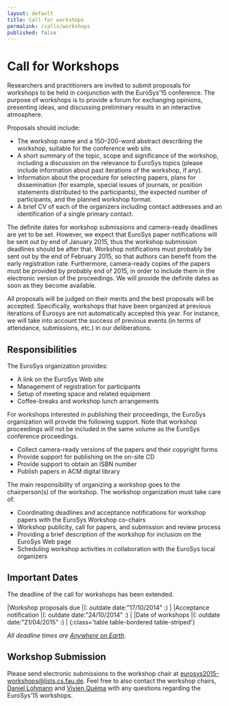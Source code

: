 ```yaml
---
layout: default
title: Call for workshops
permalink: /calls/workshops
published: false
---
```


# Call for Workshops

Researchers and practitioners are invited to submit proposals for workshops to be held in conjunction with the EuroSys’15 conference. The purpose of workshops is to provide a forum for exchanging opinions, presenting ideas, and discussing preliminary results in an interactive atmosphere.

Proposals should include:

* The workshop name and a 150–200-word abstract describing the workshop, suitable for the conference web site.
* A short summary of the topic, scope and significance of the workshop, including a discussion on the relevance to EuroSys topics (please include information about past iterations of the workshop, if any).
* Information about the procedure for selecting papers, plans for dissemination (for example, special issues of journals, or position statements distributed to the participants), the expected number of participants, and the planned workshop format.
* A brief CV of each of the organizers including contact addresses and an identification of a single primary contact.

The definite dates for workshop submissions and camera-ready deadlines are yet to be set. However, we expect that EuroSys paper notifications will be sent out by end of January 2015, thus the workshop submission deadlines should be after that. Workshop notifications must probably be sent out by the end of February 2015, so that authors can benefit from the early registration rate. Furthermore, camera-ready copies of the papers must be provided by probably end of 2015, in order to include them in the electronic version of the proceedings. We will provide the definite dates as soon as they become available.

All proposals will be judged on their merits and the best proposals will be accepted. Specifically, workshops that have been organized at previous iterations of Eurosys are not automatically accepted this year. For instance, we will take into account the success of previous events (in terms of attendance, submissions, etc.) in our deliberations.

## Responsibilities

The EuroSys organization provides:

* A link on the EuroSys Web site
* Management of registration for participants
* Setup of meeting space and related equipment
* Coffee-breaks and workshop lunch arrangements

For workshops interested in publishing their proceedings, the EuroSys organization will provide the following support. Note that workshop proceedings will not be included in the same volume as the EuroSys conference proceedings.

* Collect camera-ready versions of the papers and their copyright forms
* Provide support for publishing on the on-site CD
* Provide support to obtain an ISBN number
* Publish papers in ACM digital library

The main responsibility of organizing a workshop goes to the chairperson(s) of the workshop. The workshop organization must take care of:

* Coordinating deadlines and acceptance notifications for workshop papers with the EuroSys Workshop co-chairs
* Workshop publicity, call for papers, and submission and review process
* Providing a brief description of the workshop for inclusion on the EuroSys Web page
* Scheduling workshop activities in collaboration with the EuroSys local organizers

## Important Dates

<div class="alert alert-warning" role="alert">
The deadline of the call for workshops has been extended.
</div>

|Workshop proposals due								|(: outdate date:"17/10/2014" :)	|
|Acceptance notification							|(: outdate date:"24/10/2014" :)	|
|Date of workshops								|(: outdate date:"21/04/2015" :)	|
{:class='table table-bordered table-striped'}

*All deadline times are [Anywhere on Earth](http://www.worldtimezone.com/time/wtzresult.php?CiID=42242)*.

## Workshop Submission

Please send electronic submissions to the workshop chair at <eurosys2015-workshops@lists.cs.fau.de>. Feel free to also contact the workshop chairs, [Daniel Lohmann](https://www4.cs.fau.de/~lohmann/) and [Vivien Quéma](http://lig-membres.imag.fr/quema/) with any questions regarding the EuroSys’15 workshops.
